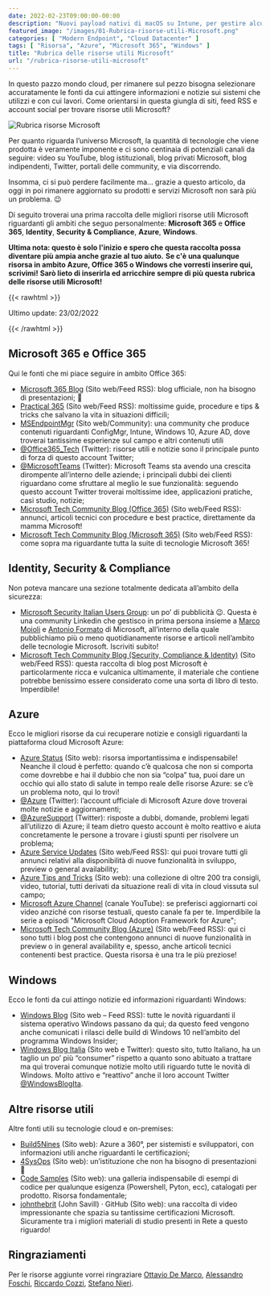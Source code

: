 ```yaml
---
date: 2022-02-23T09:00:00-00:00
description: "Nuovi payload nativi di macOS su Intune, per gestire alcune configurazioni che prima era possibile gestire solo con Custom Profile."
featured_image: "/images/01-Rubrica-risorse-utili-Microsoft.png"
categories: [ "Modern Endpoint", "Cloud Datacenter" ]
tags: [ "Risorsa", "Azure", "Microsoft 365", "Windows" ]
title: "Rubrica delle risorse utili Microsoft"
url: "/rubrica-risorse-utili-microsoft"
---
```

In questo pazzo mondo cloud, per rimanere sul pezzo bisogna selezionare accuratamente le fonti da cui attingere informazioni e notizie sui sistemi che utilizzi e con cui lavori. Come orientarsi in questa giungla di siti, feed RSS e account social per trovare risorse utili Microsoft?

![Rubrica risorse Microsoft](/images/01-Rubrica-risorse-utili-Microsoft.png)

Per quanto riguarda l’universo Microsoft, la quantità di tecnologie che viene prodotta è veramente imponente e ci sono centinaia di potenziali canali da seguire: video su YouTube, blog istituzionali, blog privati Microsoft, blog indipendenti, Twitter, portali delle community, e via discorrendo.

Insomma, ci si può perdere facilmente ma… grazie a questo articolo, da oggi in poi rimanere aggiornato su prodotti e servizi Microsoft non sarà più un problema. 😉

Di seguito troverai una prima raccolta delle migliori risorse utili Microsoft riguardanti gli ambiti che seguo personalmente: **Microsoft 365** e **Office 365**, **Identity**, **Security & Compliance**, **Azure**, **Windows**.

**Ultima nota: questo è solo l'inizio e spero che questa raccolta possa diventare più ampia anche grazie al tuo aiuto.**
**Se c'è una qualunque risorsa in ambito Azure, Office 365 o Windows che vorresti inserire qui, scrivimi!**
**Sarò lieto di inserirla ed arricchire sempre di più questa rubrica delle risorse utili Microsoft!**

{{< rawhtml >}}
  <p class="tc f2 lh-copy">
    Ultimo update: 23/02/2022
  </p>
{{< /rawhtml >}}

## Microsoft 365 e Office 365
Qui le fonti che mi piace seguire in ambito Office 365:
- [Microsoft 365 Blog](https://www.microsoft.com/en-us/microsoft-365/blog/) (Sito web/Feed RSS): blog ufficiale, non ha bisogno di presentazioni; 🙂
- [Practical 365](https://practical365.com/) (Sito web/Feed RSS): moltissime guide, procedure e tips & tricks che salvano la vita in situazioni difficili;
- [MSEndpointMgr](https://msendpointmgr.com/) (Sito web/Community): una community che produce contenuti riguardanti ConfigMgr, Intune, Windows 10, Azure AD, dove troverai tantissime esperienze sul campo e altri contenuti utili
- [@Office365_Tech](https://twitter.com/Office365_Tech) (Twitter): risorse utili e notizie sono il principale punto di forza di questo account Twitter;
- [@MicrosoftTeams](https://twitter.com/MicrosoftTeams) (Twitter): Microsoft Teams sta avendo una crescita dirompente all’interno delle aziende; i principali dubbi dei clienti riguardano come sfruttare al meglio le sue funzionalità: seguendo questo account Twitter troverai moltissime idee, applicazioni pratiche, casi studio, notizie;
- [Microsoft Tech Community Blog (Office 365)](https://techcommunity.microsoft.com/t5/office-365/ct-p/Office365) (Sito web/Feed RSS): annunci, articoli tecnici con procedure e best practice, direttamente da mamma Microsoft!
- [Microsoft Tech Community Blog (Microsoft 365)](https://techcommunity.microsoft.com/t5/microsoft-365/ct-p/microsoft365) (Sito web/Feed RSS): come sopra ma riguardante tutta la suite di tecnologie Microsoft 365!

## Identity, Security & Compliance
Non poteva mancare una sezione totalmente dedicata all’ambito della sicurezza:
- [Microsoft Security Italian Users Group](https://www.linkedin.com/groups/9051256/): un po’ di pubblicità 😉. Questa è una community Linkedin che gestisco in prima persona insieme a [Marco Moioli](https://www.linkedin.com/in/marcomoioli/) e [Antonio Formato](https://www.linkedin.com/in/antonioformato/) di Microsoft, all’interno della quale pubblichiamo più o meno quotidianamente risorse e articoli nell’ambito delle tecnologie Microsoft. Iscriviti subito!
- [Microsoft Tech Community Blog (Security, Compliance & Identity)](https://techcommunity.microsoft.com/t5/security-compliance-and-identity/ct-p/MicrosoftSecurityandCompliance) (Sito web/Feed RSS): questa raccolta di blog post Microsoft è particolarmente ricca e vulcanica ultimamente, il materiale che contiene potrebbe benissimo essere considerato come una sorta di libro di testo. Imperdibile!

## Azure
Ecco le migliori risorse da cui recuperare notizie e consigli riguardanti la piattaforma cloud Microsoft Azure:
- [Azure Status](https://status.azure.com/en-us/status) (Sito web): risorsa importantissima e indispensabile! Neanche il cloud è perfetto: quando c’è qualcosa che non si comporta come dovrebbe e hai il dubbio che non sia “colpa” tua, puoi dare un occhio qui allo stato di salute in tempo reale delle risorse Azure: se c’è un problema noto, qui lo trovi!
- [@Azure](https://twitter.com/Azure) (Twitter): l’account ufficiale di Microsoft Azure dove troverai molte notizie e aggiornamenti;
- [@AzureSupport](https://twitter.com/AzureSupport) (Twitter): risposte a dubbi, domande, problemi legati all’utilizzo di Azure; il team dietro questo account è molto reattivo e aiuta concretamente le persone a trovare i giusti spunti per risolvere un problema;
- [Azure Service Updates](https://azure.microsoft.com/en-us/updates/) (Sito web/Feed RSS): qui puoi trovare tutti gli annunci relativi alla disponibilità di nuove funzionalità in sviluppo, preview o general availability;
- [Azure Tips and Tricks](https://microsoft.github.io/AzureTipsAndTricks/) (Sito web): una collezione di oltre 200 tra consigli, video, tutorial, tutti derivati da situazione reali di vita in cloud vissuta sul campo;
- [Microsoft Azure Channel](https://www.youtube.com/user/windowsazure/videos) (canale YouTube): se preferisci aggiornarti coi video anziché con risorse testuali, questo canale fa per te. Imperdibile la serie a episodi "Microsoft Cloud Adoption Framework for Azure";
- [Microsoft Tech Community Blog (Azure)](https://techcommunity.microsoft.com/t5/azure/ct-p/Azure) (Sito web/Feed RSS): qui ci sono tutti i blog post che contengono annunci di nuove funzionalità in preview o in general availability e, spesso, anche articoli tecnici contenenti best practice. Questa risorsa è una tra le più preziose!

## Windows
Ecco le fonti da cui attingo notizie ed informazioni riguardanti Windows:
- [Windows Blog](https://blogs.windows.com/) (Sito web – Feed RSS): tutte le novità riguardanti il sistema operativo Windows passano da qui; da questo feed vengono anche comunicati i rilasci delle build di Windows 10 nell’ambito del programma Windows Insider;
- [Windows Blog Italia](https://www.windowsblogitalia.com/) (Sito web e Twitter): questo sito, tutto Italiano, ha un taglio un po’ più “consumer” rispetto a quanto sono abituato a trattare ma qui troverai comunque notizie molto utili riguardo tutte le novità di Windows. Molto attivo e “reattivo” anche il loro account Twitter [@WindowsBlogIta](https://twitter.com/WindowsBlogIta).

## Altre risorse utili
Altre fonti utili su tecnologie cloud e on-premises:
- [Build5Nines](https://build5nines.com/) (Sito web): Azure a 360°, per sistemisti e sviluppatori, con informazioni utili anche riguardanti le certificazioni;
- [4SysOps](https://4sysops.com/) (Sito web): un’istituzione che non ha bisogno di presentazioni 🙂
- [Code Samples](https://docs.microsoft.com/en-us/samples/browse/) (Sito web): una galleria indispensabile di esempi di codice per qualunque esigenza (Powershell, Pyton, ecc), catalogati per prodotto. Risorsa fondamentale;
- [johnthebrit](https://github.com/johnthebrit) (John Savill) · GitHub (Sito web): una raccolta di video impressionante che spazia su tantissime certificazioni Microsoft. Sicuramente tra i migliori materiali di studio presenti in Rete a questo riguardo!

## Ringraziamenti
Per le risorse aggiunte vorrei ringraziare [Ottavio De Marco](https://www.linkedin.com/in/ottaviodemarco/), [Alessandro Foschi](https://www.linkedin.com/in/alessandrofoschi/), [Riccardo Cozzi](https://www.linkedin.com/in/riccardo-cozzi-7170039/), [Stefano Nieri](https://www.linkedin.com/in/stefanonieri/).
